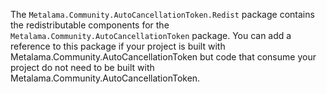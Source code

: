The `Metalama.Community.AutoCancellationToken.Redist` package contains the redistributable components for the `Metalama.Community.AutoCancellationToken` package. You can add a reference to this package if your project is built with Metalama.Community.AutoCancellationToken but code that consume your project do not need to be built with Metalama.Community.AutoCancellationToken.